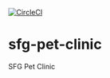 [![CircleCI](https://circleci.com/gh/gasas15/sfg-pet-clinic.svg?style=svg)](https://circleci.com/gh/gasas15/sfg-pet-clinic)
# sfg-pet-clinic
SFG Pet Clinic
